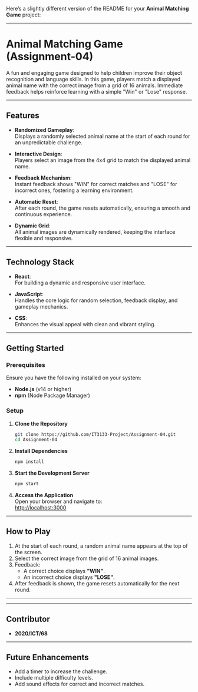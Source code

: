 Here’s a slightly different version of the README for your **Animal Matching Game** project:

---

# **Animal Matching Game (Assignment-04)**  
A fun and engaging game designed to help children improve their object recognition and language skills. In this game, players match a displayed animal name with the correct image from a grid of 16 animals. Immediate feedback helps reinforce learning with a simple "Win" or "Lose" response.  

---

## **Features**  

- **Randomized Gameplay**:  
  Displays a randomly selected animal name at the start of each round for an unpredictable challenge.  

- **Interactive Design**:  
  Players select an image from the 4x4 grid to match the displayed animal name.  

- **Feedback Mechanism**:  
  Instant feedback shows "WIN" for correct matches and "LOSE" for incorrect ones, fostering a learning environment.  

- **Automatic Reset**:  
  After each round, the game resets automatically, ensuring a smooth and continuous experience.  

- **Dynamic Grid**:  
  All animal images are dynamically rendered, keeping the interface flexible and responsive.  

---

## **Technology Stack**  

- **React**:  
  For building a dynamic and responsive user interface.  

- **JavaScript**:  
  Handles the core logic for random selection, feedback display, and gameplay mechanics.  

- **CSS**:  
  Enhances the visual appeal with clean and vibrant styling.  

---

## **Getting Started**  

### **Prerequisites**  

Ensure you have the following installed on your system:  

- **Node.js** (v14 or higher)  
- **npm** (Node Package Manager)  

### **Setup**  

1. **Clone the Repository**  
   ```bash
   git clone https://github.com/IT3133-Project/Assignment-04.git  
   cd Assignment-04
   ```  

2. **Install Dependencies**  
   ```bash
   npm install
   ```  

3. **Start the Development Server**  
   ```bash
   npm start
   ```  

4. **Access the Application**  
   Open your browser and navigate to:  
   [http://localhost:3000](http://localhost:3000)  

---

## **How to Play**  

1. At the start of each round, a random animal name appears at the top of the screen.  
2. Select the correct image from the grid of 16 animal images.  
3. Feedback:  
   - A correct choice displays **"WIN"**.  
   - An incorrect choice displays **"LOSE"**.  
4. After feedback is shown, the game resets automatically for the next round.  

---



---

## **Contributor**  

- **2020/ICT/68**  

---

## **Future Enhancements**  

- Add a timer to increase the challenge.  
- Include multiple difficulty levels.  
- Add sound effects for correct and incorrect matches.  

